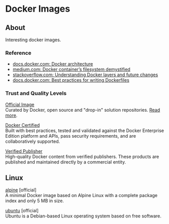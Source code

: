 # Docker Images

## About

Interesting docker images.

### Reference
- [docs.docker.com: Docker architecture](https://docs.docker.com/get-started/overview/#docker-architecture)  
- [medium.com: Docker container’s filesystem demystified](https://medium.com/@BeNitinAgarwal/docker-containers-filesystem-demystified-b6ed8112a04a)
- [stackoverflow.com: Understanding Docker layers and future changes
](https://stackoverflow.com/questions/55174274/understanding-docker-layers-and-future-changes)
- [docs.docker.com: Best practices for writing Dockerfiles](https://docs.docker.com/develop/develop-images/dockerfile_best-practices/)

### Trust and Quality Levels

[Official Image]((https://hub.docker.com/search?q=&type=image&image_filter=official))  
Curated by Docker, open source and "drop-in" solution repositories. [Read more](https://docs.docker.com/docker-hub/official_images/).

[Docker Certified](https://hub.docker.com/search?q=&type=image&certification_status=certified)  
Built with best practices, tested and validated against the Docker Enterprise Edition platform and APIs, pass security requirements, and are collaboratively supported.

[Verified Publisher](https://hub.docker.com/search?q=&type=image&image_filter=store)  
High-quality Docker content from verified publishers. These products are published and maintained directly by a commercial entity.

## Linux

[alpine](https://hub.docker.com/_/alpine) [official]  
A minimal Docker image based on Alpine Linux with a complete package index and only 5 MB in size.

[ubuntu](https://hub.docker.com/_/ubuntu) [official]  
Ubuntu is a Debian-based Linux operating system based on free software.